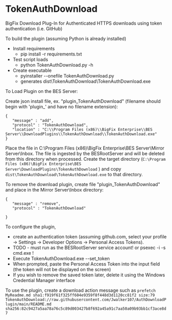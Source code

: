 # TokenAuthDownload
BigFix Download Plug-In for Authenticated HTTPS downloads using token authentication (i.e. GitHub)

To build the plugin (assuming Python is already installed)
* Install requirements
  - pip install -r requirements.txt
* Test script loads
  - python TokenAuthDownload.py -h
* Create executable
  - pyinstaller --onefile TokenAuthDownload.py
  - generates dist\TokenAuthDownload\TokenAuthDownload.exe


To Load Plugin on the BES Server:

Create json install file, ex. "plugin_TokenAuthDownload" (filename should begin with 'plugin_' and have no filename extension):

    {
       "message" : "add",
       "protocol" : "TokenAuthDownload",
       "location" : "C:\\Program Files (x86)\\BigFix Enterprise\\BES Server\\DownloadPlugins\\TokenAuthDownload\\TokenAuthDownload.exe"
    }

Place the file in C:\Program Files (x86)\BigFix Enterprise\BES Server\Mirror Server\Inbox.  The file is ingested by the BESRootServer and will be deleted from this directory when processed.
Create the target directory (`C:\Program Files (x86)\BigFix Enterprise\BES Server\DownloadPlugins\TokenAuthDownload` ) and copy `dist\TokenAuthDownload\TokenAuthDownload.exe` to that directory.

To remove the download plugin, create file "plugin_TokenAuthDownload" and place in the Mirror Server\Inbox directory:

    {
       "message" : "remove",
       "protocol" : "TokenAuthDownload"
       
    }

To configure the plugin, 
* create an authentication token (assuming github.com, select your profile -> Settings -> Developer Options -> Personal Access Tokens).
* TODO - must run as the BESRootServer service account! or psexec -i -s cmd.exe !
* Execute TokenAuthDownload.exe --set_token
* When prompted, paste the Personal Access Token into the input field (the token will not be displayed on the screen)
* If you wish to remove the saved token later, delete it using the Windows Credential Manager interface

To use the plugin, create a download action message such as
`prefetch MyReadme.md sha1:f919f61f325ff604e9359f8f448d3d1120cc81f2 size:79 TokenAuthDownload://raw.githubusercontent.com/Jwalker107/AuthDownloadPlugin/main/README.md sha256:82c9427a5aa78a76c5c89d003427b8f692a45a91c7aa50a09b93bb1cf3ace8d7`
